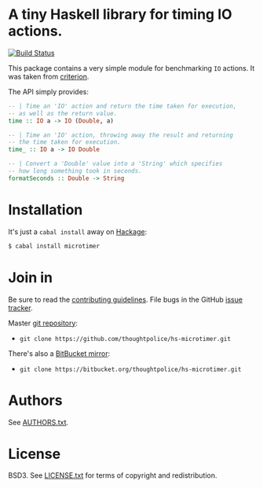 # A tiny Haskell library for timing IO actions.

[![Build Status](https://secure.travis-ci.org/thoughtpolice/hs-microtimer.png?branch=master)](http://travis-ci.org/thoughtpolice/hs-microtimer)

This package contains a very simple module for benchmarking `IO`
actions. It was taken from [criterion][].

The API simply provides:

```haskell
-- | Time an 'IO' action and return the time taken for execution,
-- as well as the return value.
time :: IO a -> IO (Double, a)

-- | Time an 'IO' action, throwing away the result and returning
-- the time taken for execution.
time_ :: IO a -> IO Double

-- | Convert a 'Double' value into a 'String' which specifies
-- how long something took in seconds.
formatSeconds :: Double -> String
```

# Installation

It's just a `cabal install` away on [Hackage][]:

```bash
$ cabal install microtimer
```

# Join in

Be sure to read the [contributing guidelines][contribute]. File bugs
in the GitHub [issue tracker][].

Master [git repository][gh]:

* `git clone https://github.com/thoughtpolice/hs-microtimer.git`

There's also a [BitBucket mirror][bb]:

* `git clone https://bitbucket.org/thoughtpolice/hs-microtimer.git`

# Authors

See [AUTHORS.txt](https://raw.github.com/thoughtpolice/hs-microtimer/master/AUTHORS.txt).

# License

BSD3. See
[LICENSE.txt](https://raw.github.com/thoughtpolice/hs-microtimer/master/LICENSE.txt)
for terms of copyright and redistribution.

[criterion]: http://hackage.haskell.org/package/criterion
[contribute]: https://github.com/thoughtpolice/hs-microtimer/blob/master/CONTRIBUTING.md
[issue tracker]: http://github.com/thoughtpolice/hs-microtimer/issues
[gh]: http://github.com/thoughtpolice/hs-microtimer
[bb]: http://bitbucket.org/thoughtpolice/hs-microtimer
[Hackage]: http://hackage.haskell.org/package/microtimer
